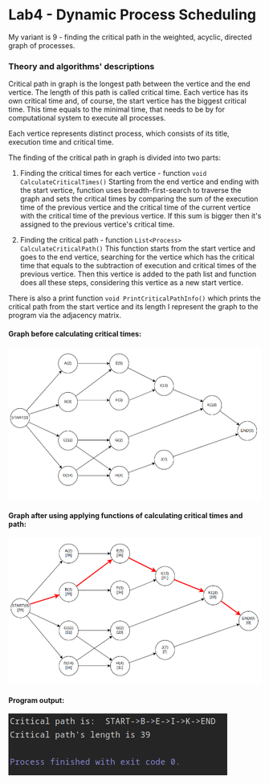 # Lab4 - Dynamic Process Scheduling

My variant is 9 - finding the critical path in the weighted, acyclic, directed graph of processes.

### Theory and algorithms' descriptions
Critical path in graph is the longest path between the vertice and the end vertice.
The length of this path is called critical time. Each vertice has its own critical time and, of course,
the start vertice has the biggest critical time. This time equals to the minimal time, that needs to be by for computational
system to execute all processes.

Each vertice represents distinct process, which consists of its title, execution time and critical time.

The finding of the critical path in graph is divided into two parts:
1) Finding the critical times for each vertice - function `void CalculateCriticalTimes()`
Starting from the end vertice and ending with the start vertice, function uses breadth-first-search to traverse the graph
and sets the critical times by comparing the sum of the execution time of the previous vertice and the critical time of the current vertice with the critical time of the 
previous vertice. If this sum is bigger then it's assigned to the previous vertice's critical time.

2) Finding the critical path - function `List<Process> CalculateCriticalPath()`
This function starts from the start vertice and goes to the end vertice, searching for the vertice which has the critical time that 
equals to the subtraction of execution and critical times of the previous vertice. Then this vertice is added to the path list and function does all these steps, considering this vertice as a new start vertice.

There is also a print function `void PrintCriticalPathInfo()` which prints the critical path from the start vertice and its length
I represent the graph to the program via the adjacency matrix.

#### Graph before calculating critical times:
![](img/Screenshot_20201202_171917.png)

#### Graph after using applying functions of calculating critical times and path:
![](img/Screenshot_20201202_173000.png)

#### Program output:
![](img/Screenshot_20201202_175845.png)